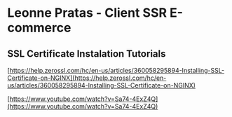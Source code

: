 # Leonne Pratas - Client SSR E-commerce

## SSL Certificate Instalation Tutorials

[https://help.zerossl.com/hc/en-us/articles/360058295894-Installing-SSL-Certificate-on-NGINX](https://help.zerossl.com/hc/en-us/articles/360058295894-Installing-SSL-Certificate-on-NGINX)

[https://www.youtube.com/watch?v=Sa74-4ExZ4Q](https://www.youtube.com/watch?v=Sa74-4ExZ4Q)
